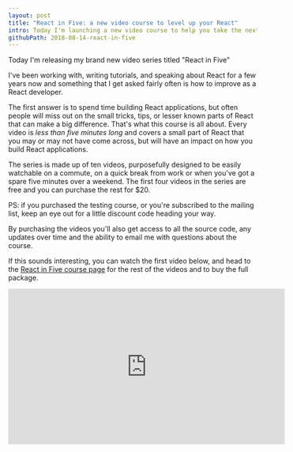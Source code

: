 ```yaml
---
layout: post
title: "React in Five: a new video course to level up your React"
intro: Today I'm launching a new video course to help you take the next step learning React.
githubPath: 2018-08-14-react-in-five
---
```


Today I'm releasing my brand new video series titled "React in Five"

I've been working with, writing tutorials, and speaking about React for a few
years now and something that I get asked fairly often is how to improve as a
React developer.

The first answer is to spend time building React applications, but often people
will miss out on the small tricks, tips, or lesser known parts of React that can
make a big difference. That's what this course is all about. Every video is
_less than five minutes long_ and covers a small part of React that you may or
may not have come across, but will have an impact on how you build React
applications.

The series is made up of ten videos, purposefully designed to be easily
watchable on a commute, on a quick break from work or when you've got a spare
five minutes over a weekend. The first four videos in the series are free and
you can purchase the rest for $20.

PS: if you purchased the testing course, or you're subscribed to the mailing
list, keep an eye out for a little discount code heading your way.

By purchasing the videos you'll also get access to all the source code, any
updates over time and the ability to email me with questions about the course.

If this sounds interesting, you can watch the first video below, and head to the
[React in Five course page](/react-in-five) for the rest of the videos and to
buy the full package.

<iframe width="560" height="315" src="https://www.youtube.com/embed/8gwpTaCDDzg" frameborder="0" allow="autoplay; encrypted-media" allowfullscreen></iframe>
